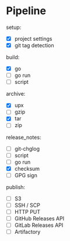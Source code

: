 # Pipeline

setup:

- [x] project settings
- [x] git tag detection

build:

- [x] go
- [ ] go run
- [ ] script

archive:

- [x] upx
- [ ] gzip
- [x] tar
- [ ] zip

release_notes:

- [ ] git-chglog
- [ ] script
- [ ] go run
- [x] checksum
- [ ] GPG sign

publish:

- [ ] S3
- [ ] SSH / SCP
- [ ] HTTP PUT
- [ ] GitHub Releases API
- [ ] GitLab Releases API
- [ ] Artifactory
